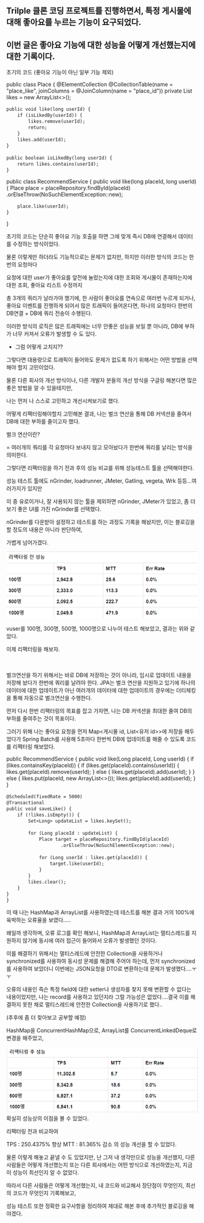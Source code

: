 ## Trilple 클론 코딩 프로젝트를 진행하면서, 특정 게시물에 대해 좋아요를 누르는 기능이 요구되었다.

## 이번 글은 좋아요 기능에 대한 성능을 어떻게 개선했는지에 대한 기록이다.



초기의 코드 (좋아요 기능이 아닌 일부 기능 제외)

public class Place {
@ElementCollection
@CollectionTable(name = "place_like", joinColumns = @JoinColumn(name = "place_id"))
private List<Long> likes = new ArrayList<>();

    public void like(long userId) {
        if (isLikedBy(userId)) {
            likes.remove(userId);
            return;
        }
        likes.add(userId);
    }

    public boolean isLikedBy(long userId) {
        return likes.contains(userId);
    }


public class RecommendService {
public void like(long placeId, long userId) {
Place place = placeRepository.findById(placeId)
.orElseThrow(NoSuchElementException::new);

        place.like(userId);
    }
}


초기의 코드는 단순히 좋아요 기능 호출을 하면 그에 맞게 즉시 DB에 연결해서 데이터를 수정하는 방식이었다.

물론 이렇게만 하더라도 기능적으로는 문제가 없지만, 하지만 이러한 방식의 코드는 한번의 요청마다

요청에 대한 user가 좋아요를 앞전에 눌렀는지에 대한 조회와 게시물이 존재하는지에 대한 조회, 좋아요 리스트 수정까지

총 3개의 쿼리가 날라가야 했기에, 한 사람이 좋아요를 연속으로 여러번 누르게 되거나, 좋아요 이벤트를 진행하게 되어서 많은 트래픽이 들어온다면, 하나의 요청마다 한번의 DB연결 + DB에 쿼리 전송이 수행된다.



이러한 방식의 로직은 많은 트래픽에는 너무 안좋은 성능을 보일 뿐 아니라, DB에 부하가 너무 커져서 오류가 발생할 수 도 있다.



- 그럼 어떻게 고치지??

그렇다면 대용량으로 트래픽이 들어와도 문제가 없도록 하기 위해서는 어떤 방법을 선택해야 할지 고민이었다.

물론 다른 회사의 개선 방식이나, 다른 개발자 분들의 개선 방식을 구글링 해본다면 많은 좋은 방법을 알 수 있을테지만,

나는 먼저 나 스스로 고민하고 개선시켜보기로 했다.



어떻게 리팩터링해야할지 고민해본 결과, 나는 벌크 연산을 통해 DB 커넥션을 줄여서 DB에 대한 부하를 줄이고자 했다.

벌크 연산이란?

= 여러개의 쿼리를 각 요청마다 보내지 않고 모아놨다가 한번에 쿼리를 날리는 방식을 의미한다.



그렇다면 리팩터링을 하기 전과 후의 성능 비교를 위해 성능테스트 툴을 선택해야한다.

성능 테스트 툴에도 nGrinder, loadrunner, JMeter, Gatling, vegeta, Wrk 등등...여러가지가 있지만

이 중 유로이거나, 잘 사용되지 않는 툴을 제외하면 nGrinder, JMeter가 있었고, 좀 더 보기 좋은 UI를 가진 nGrinder를 선택했다.



nGrinder를 다운받아 설정하고 테스트를 하는 과정도 기록을 해놨지만, 이는 블로깅을 할 정도의 내용은 아니라 판단하여,

가볍게 넘어가겠다.



![img.png](img.png)


vuser를 100명, 300명, 500명, 1000명으로 나누어 테스트 해보았고, 결과는 위와 같았다.



이제 리팩터링을 해보자.</br></br></br>











벌크연산을 하기 위해서는 바로 DB에 저장하는 것이 아니라, 임시로 업데이트 내용을 저장해 놨다가 한번에 쿼리를 날려야 한다. JPA는 벌크 연산을 지원하고 있기에 하나의 데이터에 대한 업데이트가 아닌 여러개의 데이터에 대한 업데이트의 경우에는 더티체킹을 통해 자동으로 벌크연산을 수행한다.



먼저 다시 한번 리팩터링의 목표를 잡고 가자면, 나는 DB 커넥션을 최대한 줄여 DB의 부하를 줄여주는 것이 목표이다.

그러기 위해 나는 좋아요 요청을 먼저 Map<게시물 id, List<유저 id>>에 저장을 해두었다가 Spring Batch를 사용해 5초마다 한번씩 DB에 업데이트를 해줄 수 있도록 코드를 리팩터링 해보았다.



public RecommendService {
public void like(Long placeId, Long userId) {
if (likes.containsKey(placeId)) {
if (likes.get(placeId).contains(userId)) {
likes.get(placeId).remove(userId);
} else {
likes.get(placeId).add(userId);
}
} else {
likes.put(placeId, new ArrayList<>());
likes.get(placeId).add(userId);
}
}

    @Scheduled(fixedRate = 5000)
    @Transactional
    public void saveLike() {
        if (!likes.isEmpty()) {
            Set<Long> updateList = likes.keySet();

            for (Long placeId : updateList) {
                Place target = placeRepository.findById(placeId)
                        .orElseThrow(NoSuchElementException::new);

                for (Long userId : likes.get(placeId)) {
                    target.like(userId);
                }
            }
            likes.clear();
        }
    }
    }


이 때 나는 HashMap과 ArrayList를 사용하였는데 테스트를 해본 결과  거의 100%에 육박하는 오류율을 보였다.....

왜일까 생각하며, 오류 로그를 확인 해보니, HashMap과 ArrayList는 멀티스레드를 지원하지 않기에 동시에 여러 접근이 들어와서 오류가 발생했던 것이다.



이를 해결하기 위해서는 멀티스레드에 안전한 Collection을 사용하거나 synchronized를 사용하여 동시성 문제를 해결해 주어야 하는데, 먼저 synchronized를 사용하여 보았더니 이번에는 JSON요청을 DTO로 변환하는데 문제가 발생했다....ㅜㅜ



오류의 내용인 즉슨 특정 field에 대한 setter나 생성자를 찾지 못해 변환할 수 없다는 내용이었지만, 나는 record를 사용하고 있던지라 그럴 가능성은 없었다....결국 이를 해결하지 못한 채로 멀티스레드에 안전한 Collection을 사용하기로 했다..

(추후에 좀 더 찾아보고 공부할 예정)



HashMap을 ConcurrentHashMap으로, ArrayList를 ConcurrentLinkedDeque로 변경을 해주었고,

![img_1.png](img_1.png)</br>
확실히 성능상의 이점을 볼 수 있었다.

리팩터링 전과 비교하여

TPS : 250.4375% 향상
MTT : 81.365% 감소
의 성능 개선을 할 수 있었다.



물론 이렇게 해놓고 끝낼 수 도 있었지만, 난 그저 내 생각만으로 성능을 개선했지, 다른 사람들은 어떻게 개선했는지 또는 다른 회사에서는 어떤 방식으로 개선하였는지, 지금 이 성능이 최선인지 알 수 없었다.



따라서 다른 사람들은 어떻게 개선했는지, 내 코드와 비교해서 장단점이 무엇인지, 최선의 코드가 무엇인지 기록해보고,

성능 테스트 또한 정확한 요구사항을 정리하여 제대로 해본 후에 추가적인 블로깅을 해야겠다.